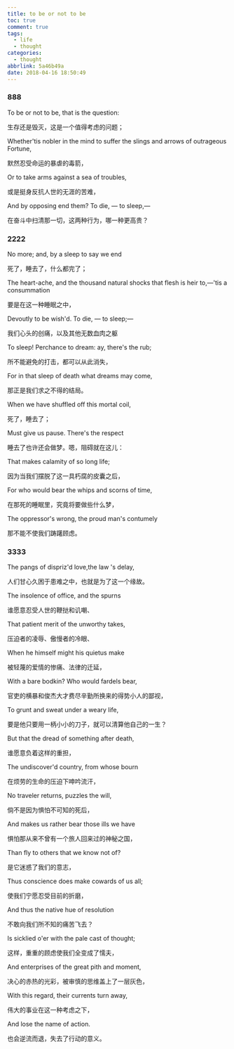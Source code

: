 ```yaml
---
title: to be or not to be
toc: true
comment: true
tags:
  - life
  - thought
categories:
  - thought
abbrlink: 5a46b49a
date: 2018-04-16 18:50:49
---
```

### 888
To be or not to be, that is the question:

生存还是毁灭，这是一个值得考虑的问题；

Whether'tis nobler in the mind to suffer the slings and arrows of outrageous Fortune,


默然忍受命运的暴虐的毒箭，

Or to take arms against a sea of troubles,

或是挺身反抗人世的无涯的苦难，


And by opposing end them? To die, — to sleep,—

在奋斗中扫清那一切，这两种行为，哪一种更高贵？
<!--more-->

### 2222

No more; and, by a sleep to say we end

死了，睡去了，什么都完了；

The heart-ache, and the thousand natural shocks that flesh is heir to,—'tis a consummation

要是在这一种睡眠之中，

Devoutly to be wish'd. To die, — to sleep;—

我们心头的创痛，以及其他无数血肉之躯

To sleep! Perchance to dream: ay, there's the rub;

所不能避免的打击，都可以从此消失，

For in that sleep of death what dreams may come,

那正是我们求之不得的结局。

When we have shuffled off this mortal coil,

死了，睡去了；

Must give us pause. There's the respect

睡去了也许还会做梦。嗯，阻碍就在这儿：

That makes calamity of so long life;

因为当我们摆脱了这一具朽腐的皮囊之后，

For who would bear the whips and scorns of time,

在那死的睡眠里，究竟将要做些什么梦，

The oppressor's wrong, the proud man's contumely

那不能不使我们踌躇顾虑。
 
### 3333

The pangs of dispriz'd love,the law 's delay,

人们甘心久困于患难之中，也就是为了这一个缘故。

The insolence of office, and the spurns

谁愿意忍受人世的鞭挞和讥嘲、

That patient merit of the unworthy takes,

压迫者的凌辱、傲慢者的冷眼、

When he himself might his quietus make

被轻蔑的爱情的惨痛、法律的迁延，

With a bare bodkin? Who would fardels bear,

官吏的横暴和俊杰大才费尽辛勤所换来的得势小人的鄙视，

To grunt and sweat under a weary life,

要是他只要用一柄小小的刀子，就可以清算他自己的一生？

But that the dread of something after death,

谁愿意负着这样的重担，

The undiscover'd country, from whose bourn

在烦劳的生命的压迫下呻吟流汗，

No traveler returns, puzzles the will,

倘不是因为惧怕不可知的死后，

And makes us rather bear those ills we have

惧怕那从来不曾有一个旅人回来过的神秘之国，

Than fly to others that we know not of?

是它迷惑了我们的意志，

Thus conscience does make cowards of us all;

使我们宁愿忍受目前的折磨，

And thus the native hue of resolution

不敢向我们所不知的痛苦飞去？

Is sicklied o'er with the pale cast of thought;

这样，重重的顾虑使我们全变成了懦夫，

And enterprises of the great pith and moment,

决心的赤热的光彩，被审慎的思维盖上了一层灰色，

With this regard, their currents turn away,

伟大的事业在这一种考虑之下，

And lose the name of action.

也会逆流而退，失去了行动的意义。
